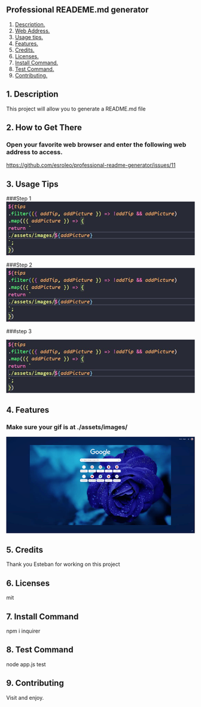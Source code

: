

## Professional READEME.md generator

1. [ Description. ](#desc)
2. [ Web Address. ](#web-address)
3. [ Usage tips. ](#usage)
4. [ Features. ](#features)
5. [ Credits. ](#credits)
6. [ Licenses. ](#licenses)
7. [ Install Command. ](#commandInstall)
8. [ Test Command. ](#commandTest)
9. [ Contributing. ](#contributing)

<a name="desc"></a>
## 1. Description

This project will allow you to generate a README.md file



<a name="web-address"></a>
## 2. How to Get There

### Open your favorite web browser and enter the following web address to access.

https://github.com/esroleo/professional-readme-generator/issues/11

<a name="usage"></a>
## 3. Usage Tips


###Step 1
![test](./assets/images/test.JPG?raw=true "test")

###Step 2
![test](./assets/images/test.JPG?raw=true "test")

###step 3

![test](./assets/images/test.JPG?raw=true "test")


<a name="features"></a>
## 4. Features
### Make sure your gif is at ./assets/images/

![caption](./assets/images/new-tab.gif)

<a name="credits"></a>
## 5. Credits

Thank you Esteban for working on this project

<a name="licenses"></a>
## 6. Licenses

mit

<a name="commandInstall"></a>
## 7. Install Command

npm i inquirer

<a name="commandTest"></a>
## 8. Test Command

node app.js test

<a name="contributing"></a>
## 9. Contributing

Visit and enjoy.

